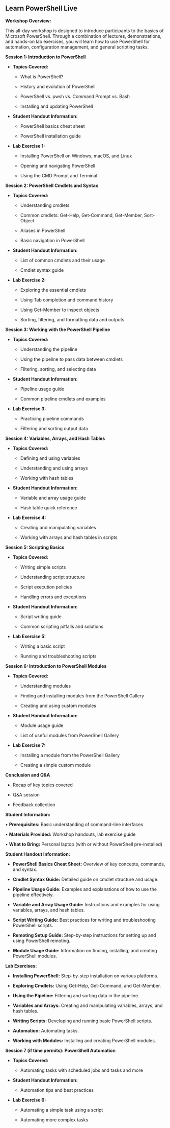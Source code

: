 ## Learn PowerShell Live

**Workshop Overview:**

This all-day workshop is designed to introduce participants to the
basics of Microsoft PowerShell. Through a combination of lectures,
demonstrations, and hands-on lab exercises, you will learn how to use
PowerShell for automation, configuration management, and general
scripting tasks.

**Session 1: Introduction to PowerShell**

- **Topics Covered:**

  - What is PowerShell?

  - History and evolution of PowerShell

  - PowerShell vs. pwsh vs. Command Prompt vs. Bash

  - Installing and updating PowerShell

- **Student Handout Information:**

  - PowerShell basics cheat sheet

  - PowerShell installation guide

- **Lab Exercise 1:**

  - Installing PowerShell on Windows, macOS, and Linux

  - Opening and navigating PowerShell

  - Using the CMD Prompt and Terminal

**Session 2: PowerShell Cmdlets and Syntax**

- **Topics Covered:**

  - Understanding cmdlets

  - Common cmdlets: Get-Help, Get-Command, Get-Member, Sort-Object

  - Aliases in PowerShell

  - Basic navigation in PowerShell

- **Student Handout Information:**

  - List of common cmdlets and their usage

  - Cmdlet syntax guide

- **Lab Exercise 2:**

  - Exploring the essential cmdlets

  - Using Tab completion and command history

  - Using Get-Member to inspect objects

  - Sorting, filtering, and formatting data and outputs

**Session 3: Working with the PowerShell Pipeline**

- **Topics Covered:**

  - Understanding the pipeline

  - Using the pipeline to pass data between cmdlets

  - Filtering, sorting, and selecting data

- **Student Handout Information:**

  - Pipeline usage guide

  - Common pipeline cmdlets and examples

- **Lab Exercise 3:**

  - Practicing pipeline commands

  - Filtering and sorting output data

**Session 4: Variables, Arrays, and Hash Tables**

- **Topics Covered:**

  - Defining and using variables

  - Understanding and using arrays

  - Working with hash tables

- **Student Handout Information:**

  - Variable and array usage guide

  - Hash table quick reference

- **Lab Exercise 4:**

  - Creating and manipulating variables

  - Working with arrays and hash tables in scripts

**Session 5: Scripting Basics**

- **Topics Covered:**

  - Writing simple scripts

  - Understanding script structure

  - Script execution policies

  - Handling errors and exceptions

- **Student Handout Information:**

  - Script writing guide

  - Common scripting pitfalls and solutions

- **Lab Exercise 5:**

  - Writing a basic script

  - Running and troubleshooting scripts

**Session 6: Introduction to PowerShell Modules**

- **Topics Covered:**

  - Understanding modules

  - Finding and installing modules from the PowerShell Gallery

  - Creating and using custom modules

- **Student Handout Information:**

  - Module usage guide

  - List of useful modules from PowerShell Gallery

- **Lab Exercise 7:**

  - Installing a module from the PowerShell Gallery

  - Creating a simple custom module

**Conclusion and Q&A**

- Recap of key topics covered

- Q&A session

- Feedback collection

**Student Information:**

• **Prerequisites:** Basic understanding of command-line interfaces

• **Materials Provided:** Workshop handouts, lab exercise guide

• **What to Bring:** Personal laptop (with or without PowerShell pre-installed)

**Student Handout Information:**

- **PowerShell Basics Cheat Sheet:** Overview of key concepts, commands, and syntax.

- **Cmdlet Syntax Guide:** Detailed guide on cmdlet structure and usage.

- **Pipeline Usage Guide:** Examples and explanations of how to use the pipeline effectively.

- **Variable and Array Usage Guide:** Instructions and examples for using variables, arrays, and hash tables.

- **Script Writing Guide:** Best practices for writing and troubleshooting PowerShell scripts.

- **Remoting Setup Guide:** Step-by-step instructions for setting up and using PowerShell remoting.

- **Module Usage Guide:** Information on finding, installing, and creating PowerShell modules.

**Lab Exercises:**

- **Installing PowerShell:** Step-by-step installation on various platforms.

- **Exploring Cmdlets:** Using Get-Help, Get-Command, and Get-Member.

- **Using the Pipeline:** Filtering and sorting data in the pipeline.

- **Variables and Arrays:** Creating and manipulating variables, arrays, and hash tables.

- **Writing Scripts:** Developing and running basic PowerShell scripts.

- **Automation:** Automating tasks.

- **Working with Modules:** Installing and creating PowerShell modules.

**Session 7 (if time permits): PowerShell Automation**

- **Topics Covered:**

  - Automating tasks with scheduled jobs and tasks and more

- **Student Handout Information:**

  - Automation tips and best practices

- **Lab Exercise 6:**

  - Automating a simple task using a script

  - Automating more complex tasks
